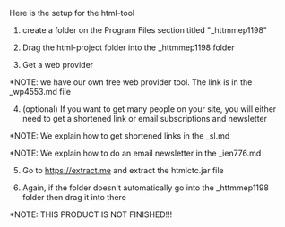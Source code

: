Here is the setup for the html-tool

1. create a folder on the Program Files section titled "_httmmep1198"

2. Drag the html-project folder into the _httmmep1198 folder

3. Get a web provider 

*NOTE: we have our own free web provider tool. The link is in the _wp4553.md file

4. (optional) If you want to get many people on your site, you will either need to get a shortened link or email subscriptions
and newsletter

*NOTE: We explain how to get shortened links in the _sl.md

*NOTE: We explain how to do an email newsletter in the _ien776.md

5. Go to https://extract.me and extract the htmlctc.jar file

6. Again, if the folder doesn't automatically go into the _httmmep1198 folder then drag it into there



*NOTE: THIS PRODUCT IS NOT FINISHED!!!
